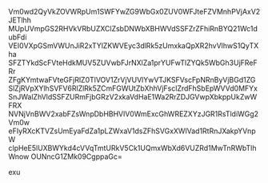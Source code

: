 Vm0wd2QyVkZOVWRpUm1SWFYwZG9WbGx0ZUV0WFJteFZVMnhPVjAxV2JETlhh
MUpUVmpGS2RHVkVRbUZXClZsbDNWbXBHWVdSSFZrZFhiRnBYQ21Wc1dubFdi
VEI0VXpGSmVWUnJiR2xTYlZKWVEyc3dlRk5zUmxkaQpXR2hvVlhwS1QyTXha
SFZTYkdScFVteHdkMUV5ZUVwbFJrNXlZa1prYUFwTlZYQk5WbGh3UjFReFRr
ZFgKYmtwaFVteGFjRlZ0TlVOV1ZrVjVUVlYwVTJKSFVscFpNRnByVjBGd1ZG
SlZjRVpXYlhSVFV6RlZlRk5ZCmFGWUtZbXhhVjFsclZrdFhSbEpWVVd0MFYx
SnJWalZhVldSSFZURmFjbGRzV2xkaVdHaE1Wa2RrZDJGVwpXbkppUkZwWFRX
NVNjVnBWV2xabFZsWnpDbHBHVlV0WmExcGhWREZXYzJGR1RsTldiWGg2Vm0w
eFIyRXcKTVZsUmEyaFdZa1pLZWxaV1dsZFhSVGxXWlVad1RtRnJXakpYVnpW
clpHeE5lUXBWYkd4cVVqTmtURkV5Ck1UQmxWbXd6VUZRd1MwTnRWbTlhWnow
OUNncG1ZMk09CgppaGc=

exu